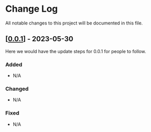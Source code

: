 
# Change Log
All notable changes to this project will be documented in this file.
 
 
## \[[0.0.1]] - 2023-05-30
  
Here we would have the update steps for 0.0.1 for people to follow.
 
### Added
- N/A
### Changed
- N/A
### Fixed
- N/A

<!-- Links -->

[0.0.1]:(./url1)